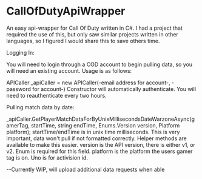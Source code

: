 # CallOfDutyApiWrapper

An easy api-wrapper for Call Of Duty written in C#. I had a project that required the use of this, but only saw similar projects written in other languages, so I figured I would share this to save others time.

Logging In:

You will need to login through a COD account to begin pulling data, so you will need an existing account. Usage is as follows:

APICaller _apiCaller = new APICaller(-email address for account-, -password for account-) 
Constructor will automatically authenticate. You will need to reauthenticate every two hours.

Pulling match data by date:

_apiCaller.GetPlayerMatchDataForByUnixMillisecondsDateWarzoneAsync(gamerTag, startTime, string endTime, Enums.Version version, Platform platform);
startTime/endTime is in unix time milliseconds. This is very important, data won't pull if not formatted correctly. Helper methods are available to make this easier.
version is the API version, there is either v1, or v2. Enum is required for this field.
platform is the platform the users gamer tag is on. Uno is for activision id. 

--Currently WIP, will upload additional data requests when able 
